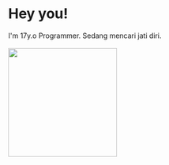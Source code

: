 <h1>Hey you!</h1>
I'm 17y.o Programmer. Sedang mencari jati diri.

<br/>
<br/>

<img src="https://media1.tenor.com/m/zmMViD6ZdS4AAAAC/mika-blue-archive.gif" width="220" />
